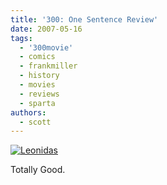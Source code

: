 ```yaml
---
title: '300: One Sentence Review'
date: 2007-05-16
tags:
  - '300movie'
  - comics
  - frankmiller
  - history
  - movies
  - reviews
  - sparta
authors:
  - scott
---
```


[![Leonidas](/images/430976729_f788a71fa6.jpg)](http://www.flickr.com/photos/spaceninja/430976729/)

Totally Good.
